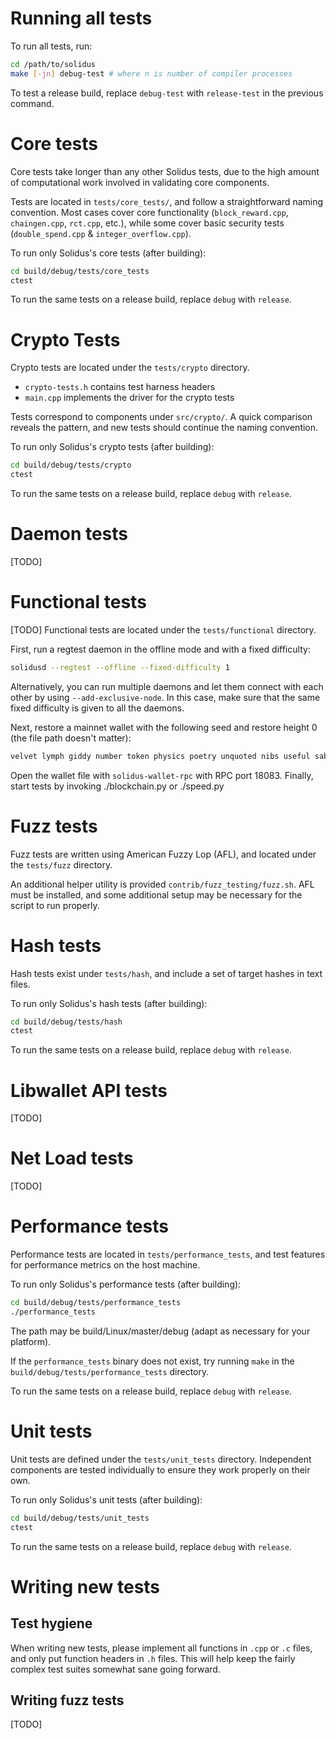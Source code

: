 # Running all tests

To run all tests, run:

```bash
cd /path/to/solidus
make [-jn] debug-test # where n is number of compiler processes
```

To test a release build, replace `debug-test` with `release-test` in the previous command.

# Core tests

Core tests take longer than any other Solidus tests, due to the high amount of computational work involved in validating core components.

Tests are located in `tests/core_tests/`, and follow a straightforward naming convention. Most cases cover core functionality (`block_reward.cpp`, `chaingen.cpp`, `rct.cpp`, etc.), while some cover basic security tests (`double_spend.cpp` & `integer_overflow.cpp`).

To run only Solidus's core tests (after building):

```bash
cd build/debug/tests/core_tests
ctest
```

To run the same tests on a release build, replace `debug` with `release`.


# Crypto Tests

Crypto tests are located under the `tests/crypto` directory.

- `crypto-tests.h` contains test harness headers
- `main.cpp` implements the driver for the crypto tests

Tests correspond to components under `src/crypto/`. A quick comparison reveals the pattern, and new tests should continue the naming convention.

To run only Solidus's crypto tests (after building):

```bash
cd build/debug/tests/crypto
ctest
```

To run the same tests on a release build, replace `debug` with `release`.

# Daemon tests

[TODO]

# Functional tests

[TODO]
Functional tests are located under the `tests/functional` directory.

First, run a regtest daemon in the offline mode and with a fixed difficulty:
```bash
solidusd --regtest --offline --fixed-difficulty 1
```
Alternatively, you can run multiple daemons and let them connect with each other by using `--add-exclusive-node`. In this case, make sure that the same fixed difficulty is given to all the daemons.

Next, restore a mainnet wallet with the following seed and restore height 0 (the file path doesn't matter):
```bash
velvet lymph giddy number token physics poetry unquoted nibs useful sabotage limits benches lifestyle eden nitrogen anvil fewest avoid batch vials washing fences goat unquoted
```

Open the wallet file with `solidus-wallet-rpc` with RPC port 18083. Finally, start tests by invoking ./blockchain.py or ./speed.py

# Fuzz tests

Fuzz tests are written using American Fuzzy Lop (AFL), and located under the `tests/fuzz` directory.

An additional helper utility is provided `contrib/fuzz_testing/fuzz.sh`. AFL must be installed, and some additional setup may be necessary for the script to run properly.

# Hash tests

Hash tests exist under `tests/hash`, and include a set of target hashes in text files.

To run only Solidus's hash tests (after building):

```bash
cd build/debug/tests/hash
ctest
```

To run the same tests on a release build, replace `debug` with `release`.

# Libwallet API tests

[TODO]

# Net Load tests

[TODO]

# Performance tests

Performance tests are located in `tests/performance_tests`, and test features for performance metrics on the host machine.

To run only Solidus's performance tests (after building):

```bash
cd build/debug/tests/performance_tests
./performance_tests
```

The path may be build/Linux/master/debug (adapt as necessary for your platform).

If the `performance_tests` binary does not exist, try running `make` in the `build/debug/tests/performance_tests` directory.

To run the same tests on a release build, replace `debug` with `release`.

# Unit tests

Unit tests are defined under the `tests/unit_tests` directory. Independent components are tested individually to ensure they work properly on their own.

To run only Solidus's unit tests (after building):

```bash
cd build/debug/tests/unit_tests
ctest
```

To run the same tests on a release build, replace `debug` with `release`.

# Writing new tests

## Test hygiene

When writing new tests, please implement all functions in `.cpp` or `.c` files, and only put function headers in `.h` files. This will help keep the fairly complex test suites somewhat sane going forward.

## Writing fuzz tests

[TODO]
